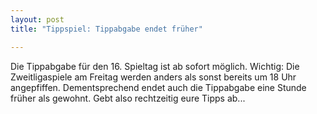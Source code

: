 ```yaml
---
layout: post
title: "Tippspiel: Tippabgabe endet früher"

---
```


Die Tippabgabe für den 16. Spieltag ist ab sofort möglich. Wichtig: Die Zweitligaspiele am Freitag werden anders als sonst bereits um 18 Uhr angepfiffen. Dementsprechend endet auch die Tippabgabe eine Stunde früher als gewohnt. Gebt also rechtzeitig eure Tipps ab...


